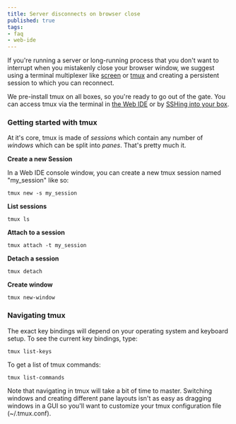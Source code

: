 ```yaml
---
title: Server disconnects on browser close
published: true
tags:
- faq
- web-ide
---
```


If you're running a server or long-running process that you don't want to interrupt when you mistakenly close your browser window, we suggest using a terminal multiplexer like [screen](http://www.gnu.org/software/screen/) or [tmux](http://tmux.sourceforge.net/) and creating a persistent session to which you can reconnect.

We pre-install tmux on all boxes, so you're ready to go out of the gate. You can access tmux via the terminal in [the Web IDE](http://help.action.io/customer/portal/articles/802610-action-web-ide#console) or by [SSHing into your box](http://help.action.io/customer/portal/articles/802633-add-ssh-keys-to-action-io).

### Getting started with tmux

At it's core, tmux is made of *sessions* which contain any number of *windows* which can be split into *panes*. That's pretty much it.

**Create a new Session**

In a Web IDE console window, you can create a new tmux session named "my_session" like so:

    tmux new -s my_session

**List sessions**

    tmux ls

**Attach to a session**

    tmux attach -t my_session

**Detach a session**

    tmux detach

**Create window**

    tmux new-window


### Navigating tmux

The exact key bindings will depend on your operating system and keyboard setup. To see the current key bindings, type:

    tmux list-keys

To get a list of tmux commands:

    tmux list-commands

<p class="alert">
Note that navigating in tmux will take a bit of time to master. Switching windows and creating different pane layouts isn't as easy as dragging windows in a GUI so you'll want to customize your tmux configuration file (~/.tmux.conf).
</p>